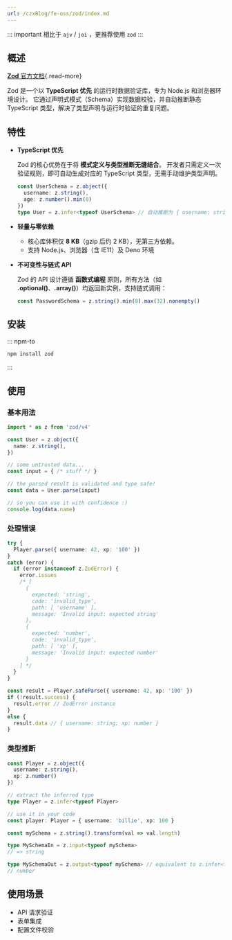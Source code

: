 ```yaml
---
url: /czxBlog/fe-oss/zod/index.md
---
```

&#x20;&#x20;

::: important 相比于 `ajv` / `joi` ，更推荐使用 `zod`
:::

## 概述

[**Zod** 官方文档](https://zod.dev){.read-more}

Zod 是一个以 **TypeScript 优先** 的运行时数据验证库，专为 Node.js 和浏览器环境设计。
它通过声明式模式（Schema）实现数据校验，并自动推断静态 TypeScript 类型，解决了类型声明与运行时验证的重复问题。

## 特性

* **TypeScript 优先**

  Zod 的核心优势在于将 **模式定义与类型推断无缝结合**。
  开发者只需定义一次验证规则，即可自动生成对应的 TypeScript 类型，无需手动维护类型声明。

  ```ts
  const UserSchema = z.object({
    username: z.string(),
    age: z.number().min(0)
  })
  type User = z.infer<typeof UserSchema> // 自动推断为 { username: string; age: number }
  ```

* **轻量与零依赖**

  * 核心库体积仅 **8 KB**（gzip 后约 2 KB），无第三方依赖。
  * 支持 Node.js、浏览器（含 IE11）及 Deno 环境

* **不可变性与链式 API**

  Zod 的 API 设计遵循 **函数式编程** 原则，所有方法（如 **.optional()**、**.array()**）均返回新实例，支持链式调用：

  ```ts
  const PasswordSchema = z.string().min(8).max(32).nonempty()
  ```

## 安装

::: npm-to

```sh
npm install zod
```

:::

## 使用

### 基本用法

```ts
import * as z from 'zod/v4'

const User = z.object({
  name: z.string(),
})

// some untrusted data...
const input = { /* stuff */ }

// the parsed result is validated and type safe!
const data = User.parse(input)

// so you can use it with confidence :)
console.log(data.name)
```

### 处理错误

```ts
try {
  Player.parse({ username: 42, xp: '100' })
}
catch (error) {
  if (error instanceof z.ZodError) {
    error.issues
    /* [
      {
        expected: 'string',
        code: 'invalid_type',
        path: [ 'username' ],
        message: 'Invalid input: expected string'
      },
      {
        expected: 'number',
        code: 'invalid_type',
        path: [ 'xp' ],
        message: 'Invalid input: expected number'
      }
    ] */
  }
}
```

```ts
const result = Player.safeParse({ username: 42, xp: '100' })
if (!result.success) {
  result.error // ZodError instance
}
else {
  result.data // { username: string; xp: number }
}
```

### 类型推断

```ts
const Player = z.object({
  username: z.string(),
  xp: z.number()
})

// extract the inferred type
type Player = z.infer<typeof Player>

// use it in your code
const player: Player = { username: 'billie', xp: 100 }
```

```ts
const mySchema = z.string().transform(val => val.length)

type MySchemaIn = z.input<typeof mySchema>
// => string

type MySchemaOut = z.output<typeof mySchema> // equivalent to z.infer<typeof mySchema>
// number
```

## 使用场景

* API 请求验证
* 表单集成
* 配置文件校验
